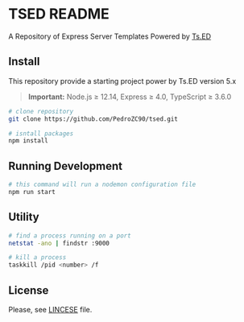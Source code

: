 # TSED README

A Repository of Express Server Templates Powered by [Ts.ED](https://tsed.io/)

<!-- ## Branches -->

<!-- - [MongoDB](https://github.com/PedroZC90/tsed-templates/#mongo) -->
<!-- - [TypeORM](https://github.com/PedroZC90/tsed-templates/#typeorm) -->

## Install

This repository provide a starting project power by Ts.ED version 5.x

> **Important:** Node.js &ge; 12.14, Express &ge; 4.0, TypeScript &ge; 3.6.0

```bash
# clone repository
git clone https://github.com/PedroZC90/tsed.git

# isntall packages
npm install
```

## Running Development

```bash
# this command will run a nodemon configuration file
npm run start
```

## Utility

```bash
# find a process running on a port
netstat -ano | findstr :9000

# kill a process
taskkill /pid <number> /f
```

## License

Please, see [LINCESE](https://github.com/PedroZC90/tsed/blob/master/LICENSE) file.
